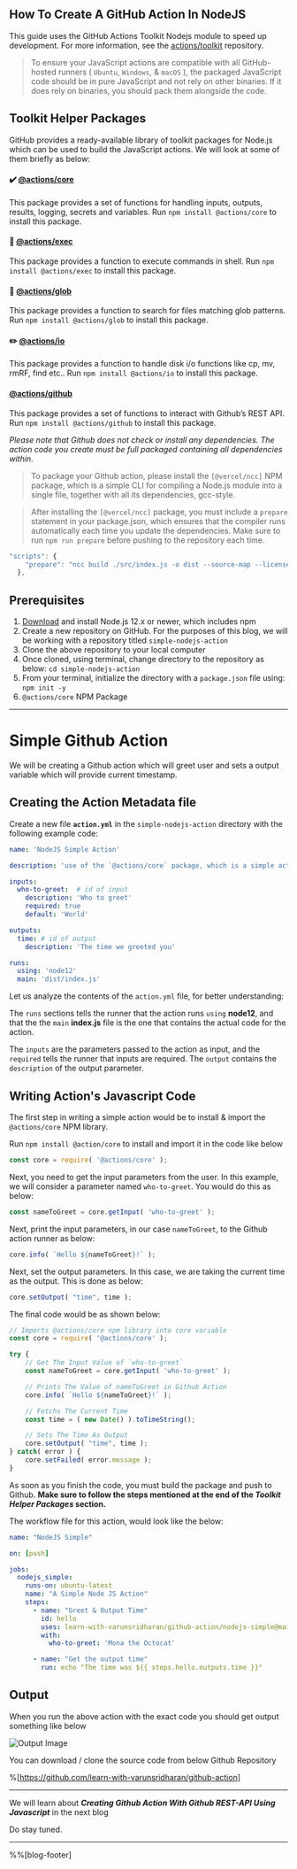 ## How To Create A GitHub Action In NodeJS

This guide uses the GitHub Actions Toolkit Nodejs module to speed up development. For more information, see the [actions/toolkit](https://github.com/actions/toolkit) repository.

> To ensure your JavaScript actions are compatible with all GitHub-hosted runners ( `Ubuntu`, `Windows`, & `macOS` ), the packaged JavaScript code should be in pure JavaScript and not rely on other binaries. 
> If it does rely on binaries, you should pack them alongside the code.

## Toolkit Helper Packages
GitHub provides a ready-available library of toolkit packages for Node.js which can be used to build the JavaScript actions. We will look at some of them briefly as below:

#### ✔️ [@actions/core](https://github.com/actions/toolkit/tree/main/packages/core)
This package provides a set of functions for handling inputs, outputs, results, logging, secrets and variables. Run `npm install @actions/core` to install this package.

#### 🏃 [@actions/exec](https://github.com/actions/toolkit/tree/main/packages/exec)
This package provides a function to execute commands in shell. Run `npm install @actions/exec` to install this package.

#### 🍨 [@actions/glob](https://github.com/actions/toolkit/tree/main/packages/glob)
This package provides a function to search for files matching glob patterns. Run `npm install @actions/glob` to install this package.

#### ✏️ [@actions/io](https://github.com/actions/toolkit/tree/main/packages/io)
This package provides a function to handle disk i/o functions like cp, mv, rmRF, find etc.. Run `npm install @actions/io` to install this package.

#### [@actions/github](https://github.com/actions/toolkit/tree/main/packages/github)
This package provides a set of functions to interact with Github’s REST API. Run `npm install @actions/github` to install this package.

_Please note that Github does not check or install any dependencies. The action code you create must be full packaged containing all dependencies within._

> To package your Github action, please install the `[@vercel/ncc]` NPM package, which is a simple CLI for compiling a Node.js module into a single file, together with all its dependencies, gcc-style.

> After installing the `[@vercel/ncc]` package, you must include a `prepare` statement in your package.json, which ensures that the compiler runs automatically each time you update the dependencies. Make sure to run `npm run prepare` before pushing to the repository each time.

```javascript
"scripts": {
    "prepare": "ncc build ./src/index.js -o dist --source-map --license licenses.txt"
  },
```


## Prerequisites
1.	 [Download](https://nodejs.org/en/download/current/)  and install Node.js 12.x or newer, which includes npm
2.	Create a new repository on GitHub. For the purposes of this blog, we will be working with a repository titled `simple-nodejs-action`
3.	Clone the above repository to your local computer
4.	Once cloned, using terminal, change directory to the repository as below:
`cd simple-nodejs-action`
5.	From your terminal, initialize the directory with a `package.json` file using:
`npm init -y`
6. `@actions/core` NPM Package

---

# Simple Github Action
We will be creating a Github action which will greet user and sets a output variable which will provide current timestamp.

## Creating the Action Metadata file
Create a new file **`action.yml`** in the `simple-nodejs-action` directory with the following example code: 

```yml
name: 'NodeJS Simple Action'

description: 'use of the `@actions/core` package, which is a simple action'

inputs:
  who-to-greet:  # id of input
    description: 'Who to greet'
    required: true
    default: 'World'

outputs:
  time: # id of output
    description: 'The time we greeted you'

runs:
  using: 'node12'
  main: 'dist/index.js'

```


Let us analyze the contents of the `action.yml` file, for better understanding:

The `runs` sections tells the runner that the action runs `using` **node12**, and that the the `main` **index.js** file is the one that contains the actual code for the action.

The `inputs` are the parameters passed to the action as input, and the `required` tells the runner that inputs are required. The `output` contains the `description` of the output parameter.

## Writing Action's Javascript Code

The first step in writing a simple action would be to install & import the `@actions/core` NPM library.

Run `npm install @action/core` to install and import it in the code like below

```javascript
const core = require( '@actions/core' );
```

Next, you need to get the input parameters from the user. In this example, we will consider a parameter named `who-to-greet`. You would do this as below:

```javascript
const nameToGreet = core.getInput( 'who-to-greet' );
```

Next, print the input parameters, in our case `nameToGreet`, to the Github action runner as below:

```javascript
core.info( `Hello ${nameToGreet}!` );
```

Next, set the output parameters. In this case, we are taking the current time as the output. This is done as below:
```javascript
core.setOutput( "time", time );
```

The final code would be as shown below:

```javascript
// Imports @actions/core npm library into core variable
const core = require( '@actions/core' );

try {
	// Get The Input Value of `who-to-greet`
	const nameToGreet = core.getInput( 'who-to-greet' );

	// Prints The Value of nameToGreet in Github Action
	core.info( `Hello ${nameToGreet}!` );

	// Fetchs The Current Time
	const time = ( new Date() ).toTimeString();

	// Sets The Time As Output
	core.setOutput( "time", time );
} catch( error ) {
	core.setFailed( error.message );
}
```

As soon as you finish the code, you must build the package and push to Github. **Make sure to follow the steps mentioned at the end of the _Toolkit Helper Packages_ section.**


The workflow file for this action, would look like the below:

```yml
name: "NodeJS Simple"

on: [push]

jobs:
  nodejs_simple:
    runs-on: ubuntu-latest
    name: "A Simple Node JS Action"
    steps:
      - name: "Greet & Output Time"
        id: hello
        uses: learn-with-varunsridharan/github-action/nodejs-simple@main
        with:
          who-to-greet: 'Mona the Octocat'

      - name: "Get the output time"
        run: echo "The time was ${{ steps.hello.outputs.time }}"
```

## Output

When you run the above action with the exact code you should get output something like below

![Output Image](https://s2.do-spaces.com/2020/Nov/19/1605786108-159.jpg)


You can download / clone the source code from below Github Repository

%[https://github.com/learn-with-varunsridharan/github-action]

---

We will learn about _**Creating Github Action With Github REST-API Using Javascript**_ in the next blog 

Do stay tuned.

---

%%[blog-footer]

